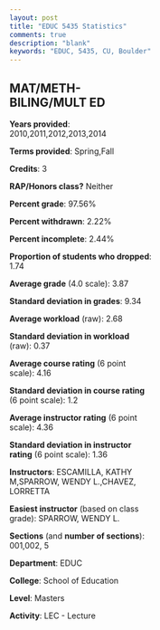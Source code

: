 ```yaml
---
layout: post
title: "EDUC 5435 Statistics"
comments: true
description: "blank"
keywords: "EDUC, 5435, CU, Boulder"
--- 
```

<head>
<script src="https://ajax.googleapis.com/ajax/libs/jquery/2.1.3/jquery.min.js"></script>
<script src="https://dl.dropboxusercontent.com/s/pc42nxpaw1ea4o9/highcharts.js?dl=0"></script>
<!-- <script src="../assets/js/highcharts.js"></script> -->
<style type="text/css">@font-face {
	font-family: "Bebas Neue";
	src: url(https://www.filehosting.org/file/details/544349/BebasNeue%20Regular.otf) format("opentype");
	}
	h1.Bebas { 
		font-family: "Bebas Neue", Verdana, Tahoma;
	}
</style>
</head>
<body>
	<div id="container" style="float: right; width: 45%; height: 88%; margin-left: 2.5%; margin-right: 2.5%;"></div>
	<script language="JavaScript">
		$(document).ready(function() {
		var chart = {type: 'column'};
		var title = {text: 'Grade Distribution'};
		var xAxis = {categories: ['A','B','C','D','F'],crosshair: true};
		var yAxis = {min: 0,title: {text: 'Percentage'}};
		var tooltip = {headerFormat: '<center><b><span style="font-size:20px">{point.key}</span></b></center>',
		               pointFormat: '<td style="padding:0"><b>{point.y:.1f}%</b></td>',
		               footerFormat: '</table>',shared: true,useHTML: true};
		var plotOptions = {column: {pointPadding: 0.0,borderWidth: 0}};  
		var credits = {enabled: false};var series= [{name: 'Percent',data: [90.91,8.18,0.0,0.0,0.91,]}];
		var json = {};
		json.chart = chart;
		json.title = title;
		json.tooltip = tooltip;
		json.xAxis = xAxis;
		json.yAxis = yAxis;  
		json.series = series;
		json.plotOptions = plotOptions;  
		json.credits = credits;
		$('#container').highcharts(json);
	});
	</script>
</body>
			   
## MAT/METH-BILING/MULT ED

**Years provided**: 2010,2011,2012,2013,2014

**Terms provided**: Spring,Fall

**Credits**: 3

**RAP/Honors class?** Neither

**Percent grade**: 97.56%

**Percent withdrawn**: 2.22%

**Percent incomplete**: 2.44%

**Proportion of students who dropped**: 1.74

**Average grade** (4.0 scale): 3.87

**Standard deviation in grades**: 9.34

**Average workload** (raw): 2.68

**Standard deviation in workload** (raw): 0.37

**Average course rating** (6 point scale): 4.16

**Standard deviation in course rating** (6 point scale): 1.2

**Average instructor rating** (6 point scale): 4.36

**Standard deviation in instructor rating** (6 point scale): 1.36

**Instructors**: ESCAMILLA, KATHY M,SPARROW, WENDY L.,CHAVEZ, LORRETTA

**Easiest instructor** (based on class grade): SPARROW, WENDY L.

**Sections** (and **number of sections**): 001,002, 5

**Department**: EDUC

**College**: School of Education

**Level**: Masters

**Activity**: LEC - Lecture